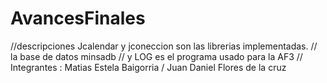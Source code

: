 # AvancesFinales  



//descripciones Jcalendar y jconeccion son las librerias implementadas. 
// la base de datos minsadb
// y LOG es el programa usado para la AF3
// Integrantes : Matias Estela Baigorria / Juan Daniel Flores de la cruz
